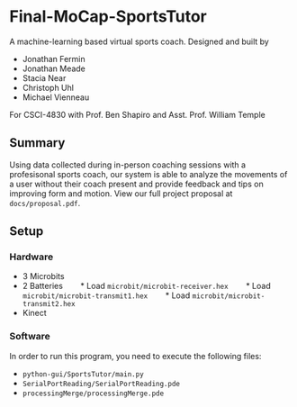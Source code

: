 # Final-MoCap-SportsTutor
A machine-learning based virtual sports coach.
Designed and built by  
* Jonathan Fermin
* Jonathan Meade
* Stacia Near
* Christoph Uhl
* Michael Vienneau  

For CSCI-4830 with Prof. Ben Shapiro and Asst. Prof. William Temple  
## Summary
Using data collected during in-person coaching sessions with a profesisonal sports coach, our system is able to analyze the movements of a user
without their coach present and provide feedback and tips on improving form and motion. View our full project proposal at `docs/proposal.pdf`.

## Setup
### Hardware
* 3 Microbits
* 2 Batteries
&nbsp;&nbsp;&nbsp;&nbsp;&nbsp;&nbsp; * Load `microbit/microbit-receiver.hex`
&nbsp;&nbsp;&nbsp;&nbsp;&nbsp;&nbsp; * Load `microbit/microbit-transmit1.hex`
&nbsp;&nbsp;&nbsp;&nbsp;&nbsp;&nbsp; * Load `microbit/microbit-transmit2.hex`
* Kinect

### Software
In order to run this program, you need to execute the following files:
* `python-gui/SportsTutor/main.py`
* `SerialPortReading/SerialPortReading.pde`
* `processingMerge/processingMerge.pde`

